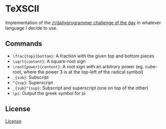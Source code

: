 # TeXSCII
Implementation of the [/r/dailyprogrammer challenge of the day](https://www.reddit.com/r/dailyprogrammer/comments/38nhgx/20150605_challenge_217_practical_exercise_texscii/) in whatever language I decide to use.

## Commands
- `\frac{top}{bottom}`: A fraction with the given top and bottom pieces
- `\sqrt{content}`: A square-root sign
- `\root{power}{content}`: A root sign with an arbitrary power (eg. cube-root, where the power 3 is at the top-left of the radical symbol)
- `_{sub}`: Subscript
- `^{sup}`: Superscript
- `_{sub}^{sup}`: Subscript and superscript (one on top of the other)
- `\pi`: Output the greek symbol for pi

## License
[License](/LICENSE)